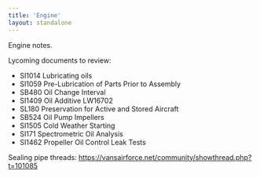 ```yaml
---
title: 'Engine'
layout: standalone
---
```


Engine notes.

Lycoming documents to review:

- SI1014 Lubricating oils
- SI1059 Pre-Lubrication of Parts Prior to Assembly
- SB480 Oil Change Interval
- SI1409 Oil Additive LW16702
- SL180 Preservation for Active and Stored Aircraft
- SB524 Oil Pump Impellers
- SI1505 Cold Weather Starting
- SI171 Spectrometric Oil Analysis
- SI1462 Propeller Oil Control Leak Tests

Sealing pipe threads: https://vansairforce.net/community/showthread.php?t=101085
